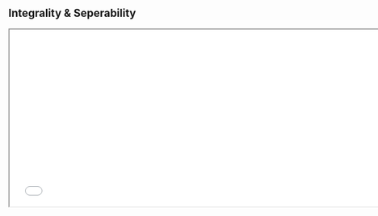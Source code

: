 ##  Integrality & Seperability

<iframe src="slides/slide_content/seperability/index.html" width="750" height="350"></iframe>
